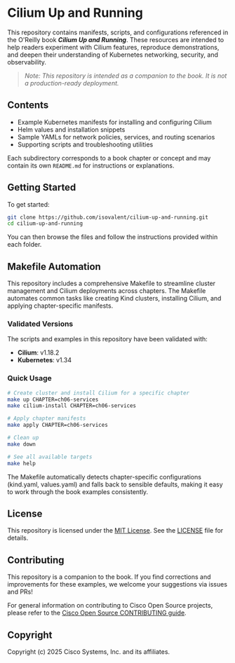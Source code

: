# Cilium Up and Running

This repository contains manifests, scripts, and configurations referenced in the O'Reilly book **_Cilium Up and Running_**. These resources are intended to help readers experiment with Cilium features, reproduce demonstrations, and deepen their understanding of Kubernetes networking, security, and observability.

> _Note: This repository is intended as a companion to the book. It is not a production-ready deployment._

## Contents

- Example Kubernetes manifests for installing and configuring Cilium
- Helm values and installation snippets
- Sample YAMLs for network policies, services, and routing scenarios
- Supporting scripts and troubleshooting utilities

Each subdirectory corresponds to a book chapter or concept and may contain its own `README.md` for instructions or explanations.

## Getting Started

To get started:

```bash
git clone https://github.com/isovalent/cilium-up-and-running.git
cd cilium-up-and-running
```

You can then browse the files and follow the instructions provided within each folder.

## Makefile Automation

This repository includes a comprehensive Makefile to streamline cluster management and Cilium deployments across chapters. The Makefile automates common tasks like creating Kind clusters, installing Cilium, and applying chapter-specific manifests.

### Validated Versions

The scripts and examples in this repository have been validated with:
- **Cilium**: v1.18.2
- **Kubernetes**: v1.34

### Quick Usage

```bash
# Create cluster and install Cilium for a specific chapter
make up CHAPTER=ch06-services
make cilium-install CHAPTER=ch06-services

# Apply chapter manifests
make apply CHAPTER=ch06-services

# Clean up
make down

# See all available targets
make help
```

The Makefile automatically detects chapter-specific configurations (kind.yaml, values.yaml) and falls back to sensible defaults, making it easy to work through the book examples consistently.

## License

This repository is licensed under the [MIT License](./LICENSE). See the [LICENSE](./LICENSE) file for details.

## Contributing

This repository is a companion to the book. If you find corrections and improvements for these examples, we welcome your suggestions via issues and PRs!

For general information on contributing to Cisco Open Source projects, please refer to the [Cisco Open Source CONTRIBUTING guide](https://github.com/cisco-open/oss-template/blob/main/CONTRIBUTING.md).

## Copyright

Copyright (c) 2025 Cisco Systems, Inc. and its affiliates.
